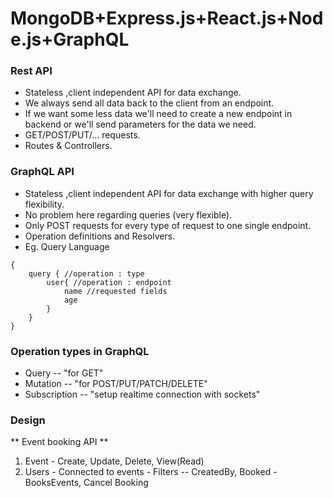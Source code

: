 # MongoDB+Express.js+React.js+Node.js+GraphQL

### Rest API
* Stateless ,client independent API for data exchange.
* We always send all data back to the client from an endpoint.
* If we want some less data we'll need to create a new endpoint in backend or we'll send parameters for the data we need.
* GET/POST/PUT/... requests.
* Routes & Controllers.

### GraphQL API
* Stateless ,client independent API for data exchange with higher query flexibility.
* No problem here regarding queries (very flexible).
* Only POST requests for every type of request to one single endpoint.
* Operation definitions and Resolvers.
* Eg. Query Language
```
{
    query { //operation : type
        user{ //operation : endpoint
            name //requested fields 
            age
        }
    }
}
```

### Operation types in GraphQL
* Query -- "for GET"
* Mutation -- "for POST/PUT/PATCH/DELETE"
* Subscription -- "setup realtime connection with sockets"

### Design 
** Event booking API **
1. Event - Create, Update, Delete, View(Read)
2. Users - Connected to events
         - Filters -- CreatedBy, Booked
         - BooksEvents, Cancel Booking

    








